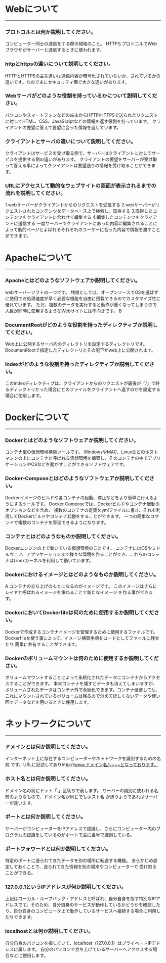# Webについて
---
### プロトコルとは何か説明してください。
コンピューター同士の通信をする際の規格のこと。
HTTPもプロトコルでWebブラウザがサーバーと通信するときに使われます。


### httpとhttpsの違いについて説明してください。
HTTPとHTTPSの主な違いは通信内容が暗号化されていないか、されているかの違いです。なので主にセキュリティ面で大きな違いがあります。


### Webサーバがどのような役割を持っているかについて説明してください。
パソコンやスマートフォンなどの端末からHTTP/HTTPSで送られたリクエストに対してHTML、CSS、JavaScriptなどの情報を返す役割を持っています。
クライアントの要望に答えて要望に合った情報を返しています。

### クライアントとサーバの違いについて説明してください。
クライアントはサービスを受け取る側で、サーバーはクライアントに対してサービスを提供する側の違いがあります。
クライアントの要望をサーバーが受け取って答える事によってクライアントは要望通りの情報を受け取ることができます。


### URLにアクセスして動的なウェブサイトの画面が表示されるまでの流れを説明してください。
1.webサーバーがクライアントからのリクエストを受信する
2.webサーバーがリクエストされたコンテンツをデータベース上で検索し、取得する
3.取得したコンテンツをクライアントに合わせて編集する
4.編集したコンテンツをクライアントに送信する
一度サーバーでクライアントにあった内容に編集されることによって動的ページとよばれるそれぞれのユーザーに合った内容で情報を渡すことができます。

# Apacheについて
---
### Apacheとはどのようなソフトウェアか説明してください。
webサーバーソフトの一つです。
特徴としては、オープンソースでOSを選ばずに使用でき処理速度が早く必要な機能を自由に搭載できるのでカスタマイズ性に優れています。
ただ、複数のデータを実行すると動作が重くなってしまうので人数が同時に使用するようなWebサイトには不向きです。
B

### DocumentRootがどのような役割を持ったディレクティブか説明してください。
Web上に公開するサーバ内のディレクトリを設定するディレクトリです。
DocumentRootで指定したディレクトリとその配下がweb上に公開されます。


### Indexがどのような役割を持ったディレクティブか説明してください。
このIndexディレクティブは、クライアントからのリクエストが最後が「/」で終るディレクトリだった場合にどのファイルをクライアントへ返すのかを設定する場合に使用します。


# Dockerについて
---
### Dockerとはどのようなソフトウェアか説明してください。
コンテナ型の仮想環境構築ツールです。
WindowsやMAC、Linuxなどのホストマシンの上にコンテナと呼ばれる仮想環境を構築し、そのコンテナの中でアプリケーションやOSなどを動かすことができるソフトウェアです。


### Docker-Composeとはどのようなソフトウェアか説明してください。
Dockerイメージのビルドや各コンテナの起動、停止などをより簡単に行えるようにするツールです。
Docker Composeでは、Dockerビルドやコンテナ起動のオプションなどを含め、
複数のコンテナの定義をymlファイルに書き、それを利用してDockerビルドやコンテナ起動をすることができます。
一つの簡単なコマンドで複数のコンテナを管理できるようになります。

### コンテナとはどのようなものか説明してください。
Dockerエンジンの上で動いている仮想環境のことです。
コンテナにはOSやミドルウェア、アプリケーションまで様々な環境を作ることができ、これらのコンテナはLinuxカーネルを利用して動いています。


### Dockerにおけるイメージとはどのようなものか説明してください。
A
コンテナの立ち上げのもとになるのがイメージです。
このイメージはさらにレイヤと呼ばれるイメージを重ねることで新たなイメージ
を作る事ができます。


### DockerにおいてDockerfileは何のために使用するか説明してください。
Dockerで作成するコンテナイメージを管理するために使用するファイルです。
Dockerfileを使う事によって、イメージ構築手順をコードとしてファイルに残せたり
簡単に共有することができます。

### Dockerのボリュームマウントは何のために使用するか説明してください。
ボリュームマウントすることによって永続化されたデータにコンテナからアクセスすることができます。
本来コンテナを壊すとデータも消えてしまいますが、ボリュームされたデータはコンテナ外で永続化できます。コンテナ破棄しても、これにマウントされているボリュームは残るので消えてほしくないデータや使い回すデータなどを用いるときに使用します。



# ネットワークについて
---
### ドメインとは何か説明してください。
インターネット上に存在するコンピューターやネットワークを識別するための名前
です。URLに記述してありhttp://www.ドメイン名/~~~~となっております。

### ホスト名とは何か説明してください。
ドメイン名の前にドット「.」区切りで表します。
サーバーの識別に使われる名前のようなもので、ドメイン名が同じでもホスト名
が違うようであればサーバーが違います。


### ポートとは何か説明してください。
サーバーがコンピューターをIPアドレスで認識し、さらにコンピューター内のプログラムの認識をしているのがポートで主に番号で識別している。


### ポートフォワードとは何か説明してください。
特定のポートに送られてきたデータを別の場所に転送する機能。
あらかじめ設定しておくことで、送られてきた情報を別の端末やコンピューターで
受け取ることができる。



### 127.0.0.1というIPアドレスが何か説明してください。
上記はローカル・ループバック・アドレスと呼ばれ、自分自身を指す特別なIPアドレスです。そのため、自分自身のサービスが動作しているかどうかを確認したり、自分自身のコンピュータ上で動作しているサービスへ接続する場合に利用したりできます。

### localhostとは何か説明してください。
自分自身のパソコンを指していて、localhost（127.0.0.1）はプライベートIPアドレスに属します。
自分のパソコンで立ち上げているサーバーへアクセスする場合などに使用します。

